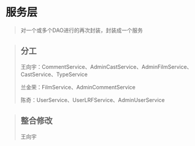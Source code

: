 # 服务层

> <p>对一个或多个DAO进行的再次封装，封装成一个服务</p>

> <h2>分工</h2>
> <p>王向宇：CommentService、AdminCastService、AdminFilmService、CastService、TypeService</p>
> <p>兰金荣：FilmService、AdminCommentService</p>
> <p>陈奇：UserService、UserLRFService、AdminUserService</p>

> <h2>整合修改</h2>
> <p>王向宇</p>